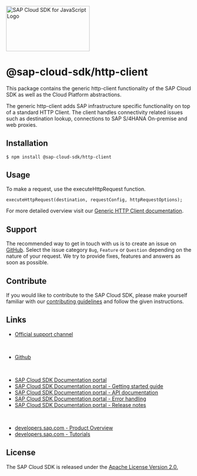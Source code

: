 <!-- sap-cloud-sdk-logo -->
<!-- This block is inserted by scripts/replace-common-readme.ts. Do not adjust it manually. -->
<a href="https://sap.com/s4sdk"><img src="https://help.sap.com/doc/2324e9c3b28748a4ae2ad08166d77675/1.0/en-US/logo-with-js.svg" alt="SAP Cloud SDK for JavaScript Logo" height="122.92" width="226.773"/></a>
<!-- sap-cloud-sdk-logo-stop -->

# @sap-cloud-sdk/http-client

This package contains the generic http-client functionality of the SAP Cloud SDK as well as the Cloud Platform abstractions.

The generic http-client adds SAP infrastructure specific functionality on top of a standard HTTP Client. The client handles connectivity related issues such as destination lookup, connections to SAP S/4HANA On-premise and web proxies.

## Installation

```
$ npm install @sap-cloud-sdk/http-client
```

## Usage

To make a request, use the executeHttpRequest function.

```
executeHttpRequest(destination, requestConfig, httpRequestOptions);
```

For more detailed overview visit our [Generic HTTP Client documentation](https://sap.github.io/cloud-sdk/docs/js/features/connectivity/generic-http-client).

<!-- sap-cloud-sdk-common-readme -->
<!-- This block is inserted by scripts/replace-common-readme.ts. Do not adjust it manually. -->
## Support

The recommended way to get in touch with us is to create an issue on [GitHub](https://github.com/SAP/cloud-sdk-js/issues).
Select the issue category `Bug`, `Feature` or `Question` depending on the nature of your request.
We try to provide fixes, features and answers as soon as possible.

## Contribute

If you would like to contribute to the SAP Cloud SDK, please make yourself familiar with our [contributing guidelines](https://github.com/SAP/cloud-sdk-js/blob/main/CONTRIBUTING.md) and follow the given instructions.

## Links
- [Official support channel](https://github.com/SAP/cloud-sdk-js/issues/new/choose)

<br>

- [Github](https://github.com/SAP/cloud-sdk-js)

<br>

- [SAP Cloud SDK Documentation portal](https://sap.github.io/cloud-sdk/api/latest)
- [SAP Cloud SDK Documentation portal - Getting started guide](https://sap.github.io/cloud-sdk/docs/js/getting-started)
- [SAP Cloud SDK Documentation portal - API documentation](https://sap.github.io/cloud-sdk/docs/js/api-reference-js-ts)
- [SAP Cloud SDK Documentation portal - Error handling](https://sap.github.io/cloud-sdk/docs/js/features/error-handling)
- [SAP Cloud SDK Documentation portal - Release notes](https://sap.github.io/cloud-sdk/docs/js/release-notes-sap-cloud-sdk-for-javascript-and-typescript)

<br>

- [developers.sap.com - Product Overview](https://developers.sap.com/topics/cloud-sdk.html)
- [developers.sap.com - Tutorials](https://developers.sap.com/tutorial-navigator.html?tag=products:technology-platform/sap-cloud-sdk/sap-cloud-sdk&tag=topic:javascript)

## License

The SAP Cloud SDK is released under the [Apache License Version 2.0.](http://www.apache.org/licenses/)
<!-- sap-cloud-sdk-common-readme-stop -->
